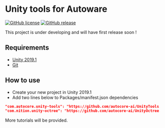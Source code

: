 # Unity tools for Autoware

[![GitHub license](https://img.shields.io/github/license/autocore-ai/AutowareUnityTools.svg)](https://github.com/autocore-ai/AutowareUnityTools)
[![GitHub release](https://img.shields.io/github/release/autocore-ai/AutowareUnityTools.svg)](https://github.com/autocore-ai/AutowareUnityTools/releases)

This project is under developing and will have first release soon !

## Requirements

* [Unity 2019.1](https://store.unity.com/download?ref=personal)
* [Git](https://www.git-scm.com/download/)

## How to use

* Create your new project in Unity 2019.1
* Add two lines below to Packages/manifest.json dependencies
  
``` json
"com.autocore.unity-tools": "https://github.com/autocore-ai/UnityTools.git",
"com.nition.unity-octree": "https://github.com/autocore-ai/UnityOctree.git#upm",
```

More tutorials will be provided.
